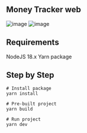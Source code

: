 ## Money Tracker web
![image](https://github.com/ceepu8/money-tracker/assets/80519973/6dc0c15e-524a-4c8a-ac8a-b02183f40bea)
![image](https://github.com/ceepu8/money-tracker/assets/80519973/58f26261-49fc-4b79-8a7c-d6b1fcc6f35f)

## Requirements

NodeJS 18.x
Yarn package

## Step by Step

```
# Install package
yarn install

# Pre-built project
yarn build

# Run project
yarn dev
```
